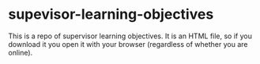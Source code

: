 # supevisor-learning-objectives
This is a repo of supervisor learning objectives. It is an HTML file, so if you download it you open it with your browser (regardless of whether you are online).  

